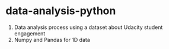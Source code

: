 # data-analysis-python

1. Data analysis process using a dataset about Udacity student engagement
2. Numpy and Pandas for 1D data
